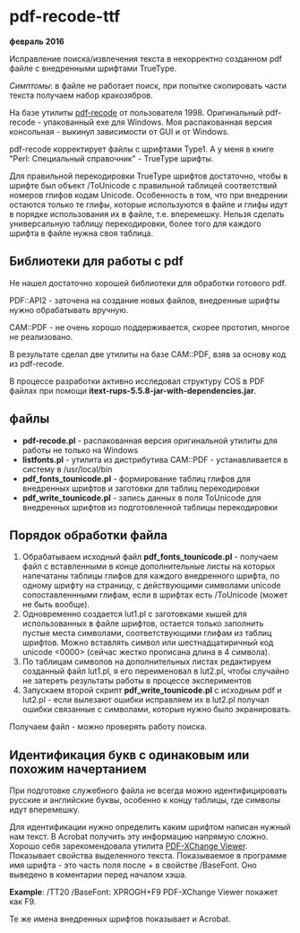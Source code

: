# pdf-recode-ttf

__февраль 2016__

Исправление поиска/извлечения текста в некорректно созданном pdf файле с внедренными шрифтами TrueType.

*Симптомы*: в файле не работает поиск, при попытке скопировать части текста получаем набор кракозябров.

На базе утилиты [pdf-recode](http://forum.rudtp.ru/threads/poisk-izvlechenie-teksta.36974/) от пользователя 1998.
Оригинальный pdf-recode - упакованный exe для Windows. Моя распакованная версия консольная - выкинул зависимости от GUI и от Windows.

pdf-recode корректирует файлы с шрифтами Type1.
А у меня в книге "Perl: Специальный справочник" - TrueType шрифты.

Для правильной перекодировки TrueType шрифтов достаточно, чтобы в шрифте был объект /ToUnicode с правильной
таблицей соответствий номеров глифов кодам Unicode. Особенность в том, что при внедрении остаются только
те глифы, которые используются в файле и глифы идут в порядке использования их в файле, т.е. вперемешку.
Нельзя сделать универсальную таблицу перекодировки, более того для каждого шрифта в файле
нужна своя таблица.

## Библиотеки для работы с pdf

Не нашел достаточно хорошей библиотеки для обработки готового pdf.

PDF::API2 - заточена на создание новых файлов, внедренные шрифты нужно обрабатывать вручную.

CAM::PDF - не очень хорошо поддерживается, скорее прототип, многое не реализовано.
 
В результате сделал две утилиты на базе CAM::PDF, взяв за основу код из pdf-recode.
 
В процессе разработки активно исследовал структуру COS в PDF файлах при помощи **itext-rups-5.5.8-jar-with-dependencies.jar**.

## файлы

* **pdf-recode.pl** - распакованная версия оригинальной утилиты для работы не только на Windows
* **listfonts.pl** - утилита из дистрибутива CAM::PDF - устанавливается в систему в /usr/local/bin
* **pdf_fonts_tounicode.pl** - формирование таблиц глифов для внедренных шрифтов и заготовки для таблиц перекодировки
* **pdf_write_tounicode.pl** - запись данных в поля ToUnicode для внедренных шрифтов из подготовленной таблицы перекодировки

## Порядок обработки файла
  
1. Обрабатываем исходный файл **pdf_fonts_tounicode.pl** - получаем файл с вставленными в конце дополнительные листы 
на которых напечатаны таблицы глифов для каждого внедренного шрифта, по одному шрифту на страницу, с действующими символами unicode
cопоставленнными глифам, если в шрифтах есть /ToUnicode (может не быть вообще). 
2. Одновременно создается lut1.pl с заготовками хышей для использованных в файле шрифтов,
остается только заполнить пустые места символами, соответствующими глифам из таблиц шрифтов. Можно вставлять символ или
шестнадцатиричный код unicode <0000> (сейчас жестко прописана длина в 4 символа).
3. По таблицам символов на дополнительных листах редактируем созданный файл lut1.pl, я его переименовал в lut2.pl, чтобы 
случайно не затереть результаты работы в процессе экспериментов 
4. Запускаем второй скрипт **pdf_write_tounicode.pl** с исходным pdf и lut2.pl - если вылезают ошибки исправляем их в lut2.pl
получал ошибки связанные с символами, которые нужно было экранировать.

Получаем файл - можно проверять работу поиска.

## Идентификация букв с одинаковым или похожим начертанием

При подготовке служебного файла не всегда можно идентифицировать русские и английские буквы, особенно к концу
таблицы, где символы идут вперемешку.

Для идентификации нужно определить каким шрифтом написан нужный нам текст. В Acrobat получить эту информацию напрямую сложно.
Хорошо себя зарекомендовала утилита [PDF-XChange Viewer](http://www.tracker-software.com/product/pdf-xchange-viewer).
Показывает свойства выделенного текста. Показываемое в программе имя шрифта - это часть поля после + в свойстве /BaseFont.
Оно выведено в коментарии перед началом хэша. 

__Example__:
/TT20
/BaseFont: XPROGH+F9
PDF-XChange Viewer покажет как F9.

Те же имена внедренных шрифтов показывает и Acrobat.
